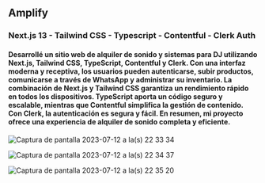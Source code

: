 
## Amplify
### Next.js 13 - Tailwind CSS - Typescript - Contentful - Clerk Auth

#### Desarrollé un sitio web de alquiler de sonido y sistemas para DJ utilizando Next.js, Tailwind CSS, TypeScript, Contentful y Clerk. Con una interfaz moderna y receptiva, los usuarios pueden autenticarse, subir productos, comunicarse a través de WhatsApp y administrar su inventario. La combinación de Next.js y Tailwind CSS garantiza un rendimiento rápido en todos los dispositivos. TypeScript aporta un código seguro y escalable, mientras que Contentful simplifica la gestión de contenido. Con Clerk, la autenticación es segura y fácil. En resumen, mi proyecto ofrece una experiencia de alquiler de sonido completa y eficiente.



![Captura de pantalla 2023-07-12 a la(s) 22 33 34](https://github.com/AgusMolinaCode/Amplify/assets/105619330/6ae75fea-7ab4-4832-b782-cceac223e10a)


![Captura de pantalla 2023-07-12 a la(s) 22 34 37](https://github.com/AgusMolinaCode/Amplify/assets/105619330/ec00e523-a143-4621-94cc-cfd2978ad9a4)


![Captura de pantalla 2023-07-12 a la(s) 22 35 20](https://github.com/AgusMolinaCode/Amplify/assets/105619330/8d992aa2-147b-4fe5-8a6e-927f21bca5fe)

